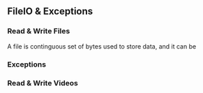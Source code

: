 ## FileIO & Exceptions

### Read & Write Files

A file is continguous set of bytes used to store data, and it can be 

### Exceptions 

### Read & Write Videos

